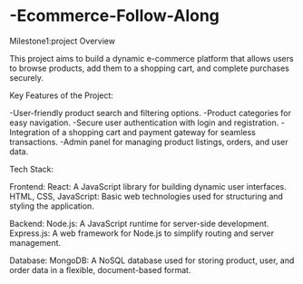 # -Ecommerce-Follow-Along

Milestone1:project Overview

This project aims to build a dynamic e-commerce platform that allows users to browse products, add them to a shopping cart, and complete purchases securely.

Key Features of the Project:

-User-friendly product search and filtering options.
-Product categories for easy navigation.
-Secure user authentication with login and registration.
-Integration of a shopping cart and payment gateway for seamless transactions.
-Admin panel for managing product listings, orders, and user data.

Tech Stack:

Frontend:
React: A JavaScript library for building dynamic user interfaces.
HTML, CSS, JavaScript: Basic web technologies used for structuring and styling the application.

Backend:
Node.js: A JavaScript runtime for server-side development.
Express.js: A web framework for Node.js to simplify routing and server management.

Database:
MongoDB: A NoSQL database used for storing product, user, and order data in a flexible, document-based format.
